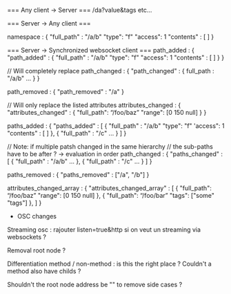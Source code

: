 === Any client -> Server ===
/da?value&tags
etc...

=== Server -> Any client ===

namespace :
{
	"full_path" : "/a/b"
	"type": "f"
	"access": 1
	"contents" : [ ]
}

=== Server -> Synchronized websocket client ===
path_added :
{
	"path_added" : {
		  "full_path" : "/a/b"
	      "type": "f"
		  "access": 1
		  "contents" : [ ] }
}

// Will completely replace
path_changed :
{
	"path_changed" : { full_path : "/a/b" ... }
}

path_removed :
{
	"path_removed" : "/a"
}

// Will only replace the listed attributes
attributes_changed :
{
	"attributes_changed" : {
		"full_path": “/foo/baz”
		"range": [0 150 null]
	}
}


paths_added :
{
	"paths_added" : [
		{ "full_path" : "/a/b"
	      "type": "f"
		  'access": 1
		  "contents" : [ ] },
		{ "full_path" : "/c" ... }
	]
}

// Note:  if multiple patsh changed in the same hierarchy
// the sub-paths have to be after ? -> evaluation in order
path_changed :
{
	"paths_changed" : [
		{ "full_path" : "/a/b" ... },
		{ "full_path" : "/c" ... }
	]
}

paths_removed :
{
	"paths_removed" : ["/a", "/b"]
}

attributes_changed_array :
{
	"attributes_changed_array" : [
		{ "full_path": “/foo/baz”
		  "range": [0 150 null] },
		{ "full_path": “/foo/bar”
		  "tags": ["some" "tags"] },
    ]
}


+ OSC changes

Streaming osc : rajouter listen=true&http si on veut un streaming via websockets ?

Removal root node ?

Differentiation method / non-method : is this the right place ?
Couldn't a method also have childs ?


Shouldn't the root node address be "" to remove side cases ?

